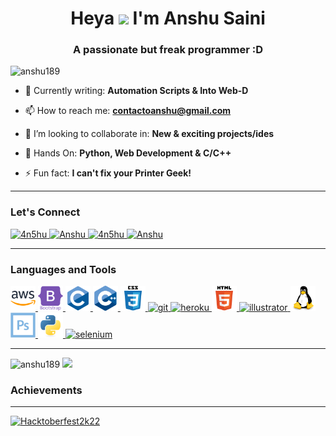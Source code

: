 <h1 align="center">Heya <img src="https://camo.githubusercontent.com/e8e7b06ecf583bc040eb60e44eb5b8e0ecc5421320a92929ce21522dbc34c891/68747470733a2f2f6d656469612e67697068792e636f6d2f6d656469612f6876524a434c467a6361737252346961377a2f67697068792e676966" width="35"> I'm Anshu Saini</h1>

<h3 align="center">A passionate but freak programmer :D</h3>

<p align="left"> <img src="https://komarev.com/ghpvc/?username=anshu189&label=Profile%20views&color=0e75b6&style=flat" alt="anshu189" /> </p>


- 🔭 Currently writing: **Automation Scripts & Into Web-D**

- 📫 How to reach me: **contactoanshu@gmail.com**

- 👯 I’m looking to collaborate in: **New & exciting projects/ides**

- 🌱 Hands On: **Python, Web Development & C/C++**

- ⚡ Fun fact: **I can't fix your Printer Geek!**
<hr>

<h3 align="left">Let's Connect</h3>

<a href="https://www.linkedin.com/in/4n5hu" target="_blank">
  <img src="https://img.shields.io/badge/-Linkedin-0072b1?style=for-the-badge&logo=Linkedin&logoColor=white" alt="4n5hu"/>
</a>

<a href="https://www.instagram.com/anshu.ck" target="_blank">
  <img src="https://img.shields.io/badge/-Instagram-833AB4?style=for-the-badge&logo=Instagram&logoColor=white" alt="Anshu"/>
</a>

<a href="https://twitter.com/an5hu_saini" target="_blank">
  <img src="https://img.shields.io/badge/-Twitter-00acee?style=for-the-badge&logo=Twitter&logoColor=white" alt="4n5hu"/>
</a>

<a href="https://open.spotify.com/user/31zlqnmcohedscv5ski7wqemxksq?si=99948db2314f4168" target="_blank">
  <img src="https://img.shields.io/badge/-Spotify-1DB954?style=for-the-badge&logo=Spotify&logoColor=white" alt="Anshu"/>
</a>

<hr>

<h3 align="left">Languages and Tools</h3>
<p align="left"> <a href="https://aws.amazon.com" target="_blank"> <img src="https://raw.githubusercontent.com/devicons/devicon/master/icons/amazonwebservices/amazonwebservices-original-wordmark.svg" alt="aws" width="40" height="40"/> </a> <a href="https://getbootstrap.com" target="_blank"> <img src="https://raw.githubusercontent.com/devicons/devicon/master/icons/bootstrap/bootstrap-plain-wordmark.svg" alt="bootstrap" width="40" height="40"/> </a> <a href="https://www.cprogramming.com/" target="_blank"> <img src="https://raw.githubusercontent.com/devicons/devicon/master/icons/c/c-original.svg" alt="c" width="40" height="40"/> </a> <a href="https://www.w3schools.com/cpp/" target="_blank"> <img src="https://raw.githubusercontent.com/devicons/devicon/master/icons/cplusplus/cplusplus-original.svg" alt="cplusplus" width="40" height="40"/> </a> <a href="https://www.w3schools.com/css/" target="_blank"> <img src="https://raw.githubusercontent.com/devicons/devicon/master/icons/css3/css3-original-wordmark.svg" alt="css3" width="40" height="40"/> </a> <a href="https://git-scm.com/" target="_blank"> <img src="https://www.vectorlogo.zone/logos/git-scm/git-scm-icon.svg" alt="git" width="40" height="40"/> </a> <a href="https://heroku.com" target="_blank"> <img src="https://www.vectorlogo.zone/logos/heroku/heroku-icon.svg" alt="heroku" width="40" height="40"/> </a> <a href="https://www.w3.org/html/" target="_blank"> <img src="https://raw.githubusercontent.com/devicons/devicon/master/icons/html5/html5-original-wordmark.svg" alt="html5" width="40" height="40"/> </a> <a href="https://www.adobe.com/in/products/illustrator.html" target="_blank"> <img src="https://www.vectorlogo.zone/logos/adobe_illustrator/adobe_illustrator-icon.svg" alt="illustrator" width="40" height="40"/> </a> <a href="https://www.linux.org/" target="_blank"> <img src="https://raw.githubusercontent.com/devicons/devicon/master/icons/linux/linux-original.svg" alt="linux" width="40" height="40"/> </a> <a href="https://www.photoshop.com/en" target="_blank"> <img src="https://raw.githubusercontent.com/devicons/devicon/master/icons/photoshop/photoshop-line.svg" alt="photoshop" width="40" height="40"/> </a> <a href="https://www.python.org" target="_blank"> <img src="https://raw.githubusercontent.com/devicons/devicon/master/icons/python/python-original.svg" alt="python" width="40" height="40"/> </a> <a href="https://www.selenium.dev" target="_blank"> <img src="https://raw.githubusercontent.com/detain/svg-logos/780f25886640cef088af994181646db2f6b1a3f8/svg/selenium-logo.svg" alt="selenium" width="40" height="40"/> </a </p>

<hr>

<img src="https://github-readme-stats.vercel.app/api/top-langs?username=anshu189&show_icons=true&locale=en&layout=compact&text_color=daf7dc&title_color=58A5FE&bg_color=0D1117" alt="anshu189"/>

<img src="https://github-readme-stats.vercel.app/api?username=anshu189&theme=github_dark&show_icons=true"/>
<h3 align="left">Achievements</h3><hr>
<a href="https://holopin.io/@4n5hu" target="_blank"><img src="https://holopin.io/api/user/board?user=4n5hu" alt="Hacktoberfest2k22"/></a>
